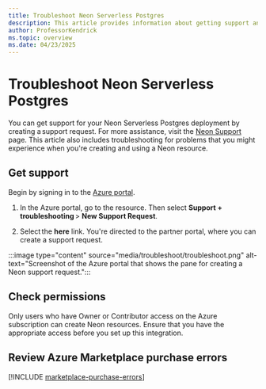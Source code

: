 ```yaml
---
title: Troubleshoot Neon Serverless Postgres
description: This article provides information about getting support and troubleshooting Neon Serverless Postgres Preview.
author: ProfessorKendrick
ms.topic: overview
ms.date: 04/23/2025
---
```


# Troubleshoot Neon Serverless Postgres

You can get support for your Neon Serverless Postgres deployment by creating a support request. For more assistance, visit the [Neon Support](https://neon.tech/docs/introduction/support) page. This article also includes troubleshooting for problems that you might experience when you're creating and using a Neon resource.

## Get support

Begin by signing in to the [Azure portal](https://portal.azure.com/).

1. In the Azure portal, go to the resource. Then select **Support + troubleshooting** > **New Support Request**.

1. Select the **here** link. You're directed to the partner portal, where you can create a support request.

:::image type="content" source="media/troubleshoot/troubleshoot.png" alt-text="Screenshot of the Azure portal that shows the pane for creating a Neon support request.":::

## Check permissions

Only users who have Owner or Contributor access on the Azure subscription can create Neon resources. Ensure that you have the appropriate access before you set up this integration.

## Review Azure Marketplace purchase errors

[!INCLUDE [marketplace-purchase-errors](../includes/marketplace-purchase-errors.md)]
